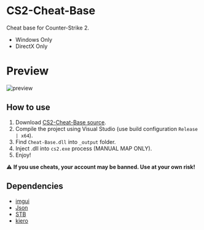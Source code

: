 # CS2-Cheat-Base
Cheat base for Counter-Strike 2.

- Windows Only
- DirectX Only

# Preview
![preview](https://user-images.githubusercontent.com/59938902/233790180-a5d20ad6-75c3-4724-99a6-206be7f21f01.png)

## How to use
1. Download [CS2-Cheat-Base source](https://github.com/KisSsArt/CS2-Cheat-Base/archive/master.zip).
2. Compile the project using Visual Studio (use build configuration `Release | x64`).
3. Find `Cheat-Base.dll` into `_output` folder.
4. Inject .dll into `cs2.exe` process (MANUAL MAP ONLY).
5. Enjoy!

⚠️ **If you use cheats, your account may be banned. Use at your own risk!**

## Dependencies
- [imgui](https://github.com/ocornut/imgui)
- [Json](https://github.com/nlohmann/json)
- [STB](https://github.com/cristeigabriel/STB)
- [kiero](https://github.com/Rebzzel/kiero)
